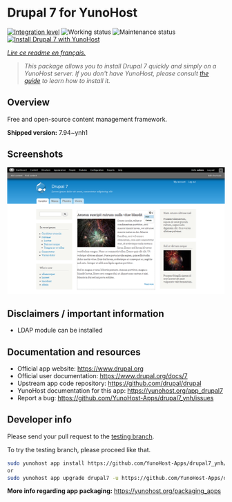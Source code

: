 <!--
N.B.: This README was automatically generated by https://github.com/YunoHost/apps/tree/master/tools/README-generator
It shall NOT be edited by hand.
-->

# Drupal 7 for YunoHost

[![Integration level](https://dash.yunohost.org/integration/drupal7.svg)](https://dash.yunohost.org/appci/app/drupal7) ![Working status](https://ci-apps.yunohost.org/ci/badges/drupal7.status.svg) ![Maintenance status](https://ci-apps.yunohost.org/ci/badges/drupal7.maintain.svg)  
[![Install Drupal 7 with YunoHost](https://install-app.yunohost.org/install-with-yunohost.svg)](https://install-app.yunohost.org/?app=drupal7)

*[Lire ce readme en français.](./README_fr.md)*

> *This package allows you to install Drupal 7 quickly and simply on a YunoHost server.
If you don't have YunoHost, please consult [the guide](https://yunohost.org/#/install) to learn how to install it.*

## Overview

Free and open-source content management framework.


**Shipped version:** 7.94~ynh1

## Screenshots

![Screenshot of Drupal 7](./doc/screenshots/screenshot.png)

## Disclaimers / important information

* LDAP module can be installed

## Documentation and resources

* Official app website: <https://www.drupal.org>
* Official user documentation: <https://www.drupal.org/docs/7>
* Upstream app code repository: <https://github.com/drupal/drupal>
* YunoHost documentation for this app: <https://yunohost.org/app_drupal7>
* Report a bug: <https://github.com/YunoHost-Apps/drupal7_ynh/issues>

## Developer info

Please send your pull request to the [testing branch](https://github.com/YunoHost-Apps/drupal7_ynh/tree/testing).

To try the testing branch, please proceed like that.

``` bash
sudo yunohost app install https://github.com/YunoHost-Apps/drupal7_ynh/tree/testing --debug
or
sudo yunohost app upgrade drupal7 -u https://github.com/YunoHost-Apps/drupal7_ynh/tree/testing --debug
```

**More info regarding app packaging:** <https://yunohost.org/packaging_apps>
